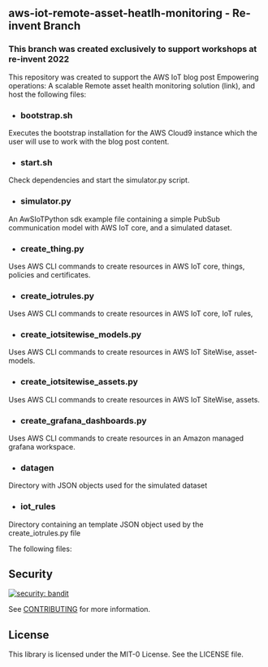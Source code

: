 ## aws-iot-remote-asset-heatlh-monitoring - Re-invent Branch 

### This branch was created exclusively to support workshops at re-invent 2022
This repository was created to support the AWS IoT blog post Empowering operations: A scalable Remote asset health monitoring solution (link), and host the following files:

* ### bootstrap.sh 
Executes the bootstrap installation for the AWS Cloud9 instance which the user will use to work with the blog post content.
* ### start.sh
Check dependencies and start the simulator.py script.
* ### simulator.py
An AwSIoTPython sdk example file containing a simple PubSub communication model with AWS IoT core, and a simulated dataset. 
* ### create_thing.py
Uses AWS CLI commands to create resources in AWS IoT core, things, policies and certificates.
* ### create_iotrules.py
Uses AWS CLI commands to create resources in AWS IoT core, IoT rules,
* ### create_iotsitewise_models.py
Uses AWS CLI commands to create resources in AWS IoT SiteWise, asset-models.
* ### create_iotsitewise_assets.py
Uses AWS CLI commands to create resources in AWS IoT SiteWise, assets.
* ### create_grafana_dashboards.py
Uses AWS CLI commands to create resources in an Amazon managed grafana workspace.
* ### datagen 
Directory with JSON objects used for the simulated dataset 
* ### iot_rules
Directory containing an template JSON object used by the create_iotrules.py file


The following files:
## Security

[![security: bandit](https://img.shields.io/badge/security-bandit-yellow.svg)](https://github.com/PyCQA/bandit)

See [CONTRIBUTING](CONTRIBUTING.md#security-issue-notifications) for more information.

## License

This library is licensed under the MIT-0 License. See the LICENSE file.


